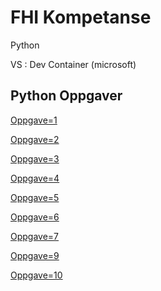 
# FHI Kompetanse

Python 


VS : Dev Container  (microsoft)


## Python Oppgaver




[Oppgave=1](https://projecteuler.net/problem=1) 

[Oppgave=2](https://projecteuler.net/problem=2) 

[Oppgave=3](https://projecteuler.net/problem=3) 

[Oppgave=4](https://projecteuler.net/problem=4) 

[Oppgave=5](https://projecteuler.net/problem=5) 

[Oppgave=6](https://projecteuler.net/problem=6) 

[Oppgave=7](https://projecteuler.net/problem=7) 

[Oppgave=9](https://projecteuler.net/problem=9) 

[Oppgave=10](https://projecteuler.net/problem=10) 






